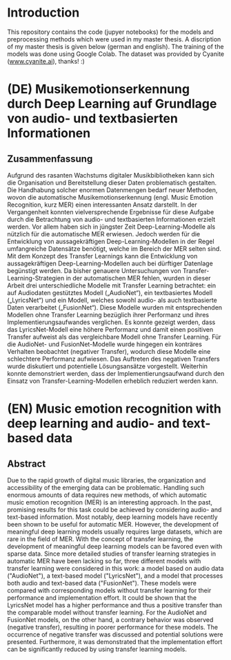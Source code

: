 # Introduction
This repository contains the code (jupyer notebooks) for the models and preprocessing methods which were used in my master thesis. A discription of my master thesis is given below (german and english). The training of the models was done using Google Colab. The dataset was provided by Cyanite (www.cyanite.ai), thanks! :)

# (DE) Musikemotionserkennung durch Deep Learning auf Grundlage von audio- und textbasierten Informationen
## Zusammenfassung
Aufgrund des rasanten Wachstums digitaler Musikbibliotheken kann sich die Organisation und Bereitstellung dieser Daten problematisch gestalten. Die Handhabung solcher enormen Datenmengen bedarf neuer Methoden, wovon die automatische Musikemotionserkennung (engl. Music Emotion Recognition, kurz MER) einen interessanten Ansatz darstellt. In der Vergangenheit konnten vielversprechende Ergebnisse für diese Aufgabe durch die Betrachtung von audio- und textbasierten Informationen erzielt werden. Vor allem haben sich in jüngster Zeit Deep-Learning-Modelle als nützlich für die automatische MER erwiesen. Jedoch werden für die Entwicklung von aussagekräftigen Deep-Learning-Modellen in der Regel umfangreiche Datensätze benötigt, welche im Bereich der MER selten sind. Mit dem Konzept des Transfer Learnings kann die Entwicklung von aussagekräftigen Deep-Learning-Modellen auch bei dürftiger Datenlage begünstigt werden. Da bisher genauere Untersuchungen von Transfer- Learning-Strategien in der automatischen MER fehlen, wurden in dieser Arbeit drei unterschiedliche Modelle mit Transfer Learning betrachtet: ein auf Audiodaten gestütztes Modell („AudioNet“), ein textbasiertes Modell („LyricsNet“) und ein Modell, welches sowohl audio- als auch textbasierte Daten verarbeitet („FusionNet“). Diese Modelle wurden mit entsprechenden Modellen ohne Transfer Learning bezüglich ihrer Performanz und ihres Implementierungsaufwandes verglichen.
Es konnte gezeigt werden, dass das LyricsNet-Modell eine höhere Performanz und damit einen positiven Transfer aufweist als das vergleichbare Modell ohne Transfer Learning. Für die AudioNet- und FusionNet-Modelle wurde hingegen ein konträres Verhalten beobachtet (negativer Transfer), wodurch diese Modelle eine schlechtere Performanz aufwiesen. Das Auftreten des negativen Transfers wurde diskutiert und potentielle Lösungsansätze vorgestellt. Weiterhin konnte demonstriert werden, dass der Implementierungsaufwand durch den Einsatz von Transfer-Learning-Modellen erheblich reduziert werden kann.

# (EN) Music emotion recognition with deep learning and audio- and text-based data
## Abstract
Due to the rapid growth of digital music libraries, the organization and accessibility of the emerging data can be problematic. Handling such enormous amounts of data requires new methods, of which automatic music emotion recognition (MER) is an interesting approach. In the past, promising results for this task could be achieved by considering audio- and text-based information. Most notably, deep learning models have recently been shown to be useful for automatic MER. However, the development of meaningful deep learning models usually requires large datasets, which are rare in the field of MER. With the concept of transfer learning, the development of meaningful deep learning models can be favored even with sparse data. Since more detailed studies of transfer learning strategies in automatic MER have been lacking so far, three different models with transfer learning were considered in this work: a model based on audio data ("AudioNet"), a text-based model ("LyricsNet"), and a model that processes both audio and text-based data ("FusionNet"). These models were compared with corresponding models without transfer learning for their performance and implementation effort. It could be shown that the LyricsNet model has a higher performance and thus a positive transfer than the comparable model without transfer learning. For the AudioNet and FusionNet models, on the other hand, a contrary behavior was observed (negative transfer), resulting in poorer performance for these models. The occurrence of negative transfer was discussed and potential solutions were presented. Furthermore, it was demonstrated that the implementation effort can be significantly reduced by using transfer learning models.
